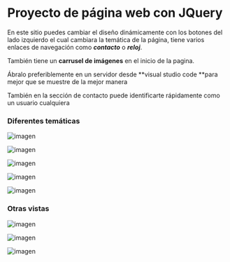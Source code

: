 # Proyecto de página web con JQuery

En este sitio puedes cambiar el diseño dinámicamente con los botones del lado izquierdo el cual cambiara la temática de la página, tiene varios enlaces de navegación como **_contacto_** o _**reloj**_.

También tiene un **carrusel de imágenes** en el inicio de la pagina.

Ábralo preferiblemente en un servidor desde **visual studio code **para mejor que se muestre de la mejor manera

También en la sección de contacto puede identificarte rápidamente como un usuario cualquiera 

### Diferentes temáticas
![imagen](https://res.cloudinary.com/drbotbbjb/image/upload/v1653815502/Screenshot_122_ci0a4z.png)

![imagen](https://res.cloudinary.com/drbotbbjb/image/upload/v1653815503/Screenshot_123_e0v7gv.png)

![imagen](https://res.cloudinary.com/drbotbbjb/image/upload/v1653815504/Screenshot_111_ojynmk.png)

![imagen](https://res.cloudinary.com/drbotbbjb/image/upload/v1653815515/Screenshot_118_a1bu90.png)

![imagen](https://res.cloudinary.com/drbotbbjb/image/upload/v1653815516/Screenshot_119_ubv7lq.png)

### Otras vistas
![imagen](https://res.cloudinary.com/drbotbbjb/image/upload/v1653815515/Screenshot_121_ckseqv.png)

![imagen](https://res.cloudinary.com/drbotbbjb/image/upload/v1653815515/Screenshot_120_zthpf0.png)

![imagen]()
